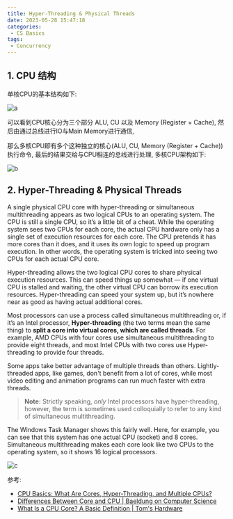 ```yaml
---
title: Hyper-Threading & Physical Threads
date: 2023-05-28 15:47:18
categories:
 - CS Basics
tags:
 - Concurrency
---
```


## 1. CPU 结构

单核CPU的基本结构如下:

![a](a.png)

可以看到CPU核心分为三个部分 ALU, CU 以及 Memory (Register + Cache), 然后由通过总线进行IO与Main Memory进行通信, 

那么多核CPU即有多个这种独立的核心(ALU, CU, Memory (Register + Cache))执行命令, 最后的结果交给与CPU相连的总线进行处理, 多核CPU架构如下:

![b](b.png)

## 2. Hyper-Threading & Physical Threads

A single physical CPU core with hyper-threading or simultaneous multithreading appears as two logical CPUs to an operating system. The CPU is still a single CPU, so it’s a little bit of a cheat. While the operating system sees two CPUs for each core, the actual CPU hardware only has a single set of execution resources for each core. The CPU pretends it has more cores than it does, and it uses its own logic to speed up program execution. In other words, the operating system is tricked into seeing two CPUs for each actual CPU core.

Hyper-threading allows the two logical CPU cores to share physical execution resources. This can speed things up somewhat — if one virtual CPU is stalled and waiting, the other virtual CPU can borrow its execution resources. Hyper-threading can speed your system up, but it’s nowhere near as good as having actual additional cores.

Most processors can use a process called simultaneous multithreading or, if it’s an Intel processor, **Hyper-threading** (the two terms mean the same thing) to **split a core into virtual cores, which are called threads**. For example, AMD CPUs with four cores use simultaneous multithreading to provide eight threads, and most Intel CPUs with two cores use Hyper-threading to provide four threads. 

Some apps take better advantage of multiple threads than others. Lightly-threaded apps, like games, don't benefit from a lot of cores, while most video editing and animation programs can run much faster with extra threads.

> **Note:** Strictly speaking, *only* Intel processors have hyper-threading, however, the term is sometimes used colloquially to refer to any kind of simultaneous multithreading. 

The Windows Task Manager shows this fairly well. Here, for example, you can see that this system has one actual CPU (socket) and 8 cores. Simultaneous multithreading makes each core look like two CPUs to the operating system, so it shows 16 logical processors.

![c](c.png)

参考:

- [CPU Basics: What Are Cores, Hyper-Threading, and Multiple CPUs?](https://www.howtogeek.com/194756/cpu-basics-multiple-cpus-cores-and-hyper-threading-explained/)
- [Differences Between Core and CPU | Baeldung on Computer Science](https://www.baeldung.com/cs/core-vs-cpu)
- [What Is a CPU Core? A Basic Definition | Tom's Hardware](https://www.tomshardware.com/news/cpu-core-definition,37658.html)

